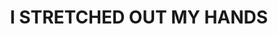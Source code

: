 ---
capo: 0
id: 0
lang: en-us
page: '283'
step: con
subtitle: ''
tags:
- pan
title: I STRETCHED OUT MY HANDS
---